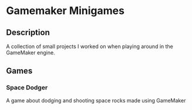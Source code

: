 # Gamemaker Minigames
## Description
A collection of small projects I worked on when playing around in the GameMaker engine.

## Games
### Space Dodger
A game about dodging and shooting space rocks made using GameMaker

